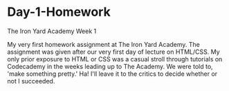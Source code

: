 Day-1-Homework
==============

The Iron Yard Academy Week 1

My very first homework assignment at The Iron Yard Academy. The assignment was given after our very first day
of lecture on HTML/CSS. My only prior exposure to HTML or CSS was a casual stroll through tutorials on Codecademy
in the weeks leading up to The Academy. We were told to, 'make something pretty.' Ha! I'll leave it to the critics
to decide whether or not I succeeded. 

